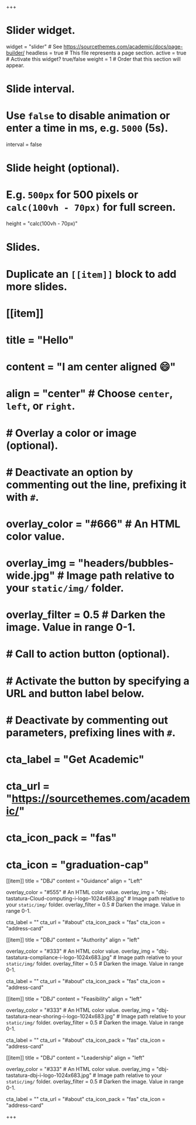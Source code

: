 +++
# Slider widget.
widget = "slider"  # See https://sourcethemes.com/academic/docs/page-builder/
headless = true  # This file represents a page section.
active = true  # Activate this widget? true/false
weight = 1  # Order that this section will appear.

# Slide interval.
# Use `false` to disable animation or enter a time in ms, e.g. `5000` (5s).
interval = false

# Slide height (optional).
# E.g. `500px` for 500 pixels or `calc(100vh - 70px)` for full screen.
height = "calc(100vh - 70px)"

# Slides.
# Duplicate an `[[item]]` block to add more slides.
# [[item]]
#   title = "Hello"
#   content = "I am center aligned :smile:"
#   align = "center"  # Choose `center`, `left`, or `right`.
# 
#   # Overlay a color or image (optional).
#   #   Deactivate an option by commenting out the line, prefixing it with `#`.
#   overlay_color = "#666"  # An HTML color value.
#   overlay_img = "headers/bubbles-wide.jpg"  # Image path relative to your `static/img/` folder.
#   overlay_filter = 0.5  # Darken the image. Value in range 0-1.
# 
#   # Call to action button (optional).
#   #   Activate the button by specifying a URL and button label below.
#   #   Deactivate by commenting out parameters, prefixing lines with `#`.
#   cta_label = "Get Academic"
#   cta_url = "https://sourcethemes.com/academic/"
#   cta_icon_pack = "fas"
#   cta_icon = "graduation-cap"

[[item]]
  title = "DBJ"
  content = "Guidance"
  align = "Left"

  overlay_color = "#555"  # An HTML color value.
  overlay_img = "dbj-tastatura-Cloud-computing-i-logo-1024x683.jpg"  # Image path relative to your `static/img/` folder.
  overlay_filter = 0.5  # Darken the image. Value in range 0-1.

   cta_label = ""
   cta_url = "#about"
   cta_icon_pack = "fas"
   cta_icon = "address-card"

[[item]]
  title = "DBJ"
  content = "Authority"
  align = "left"

  overlay_color = "#333"  # An HTML color value.
  overlay_img = "dbj-tastatura-compliance-i-logo-1024x683.jpg"  # Image path relative to your `static/img/` folder.
  overlay_filter = 0.5  # Darken the image. Value in range 0-1.

   cta_label = ""
   cta_url = "#about"
   cta_icon_pack = "fas"
   cta_icon = "address-card"

[[item]]
  title = "DBJ"
  content = "Feasibility"
  align = "left"

  overlay_color = "#333"  # An HTML color value.
  overlay_img = "dbj-tastatura-near-shoring-i-logo-1024x683.jpg"  # Image path relative to your `static/img/` folder.
  overlay_filter = 0.5  # Darken the image. Value in range 0-1.

   cta_label = ""
   cta_url = "#about"
   cta_icon_pack = "fas"
   cta_icon = "address-card"

[[item]]
  title = "DBJ"
  content = "Leadership"
  align = "left"

  overlay_color = "#333"  # An HTML color value.
  overlay_img = "dbj-tastatura-dbj-i-logo-1024x683.jpg"  # Image path relative to your `static/img/` folder.
  overlay_filter = 0.5  # Darken the image. Value in range 0-1.

   cta_label = ""
   cta_url = "#about"
   cta_icon_pack = "fas"
   cta_icon = "address-card"

+++

